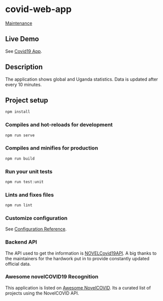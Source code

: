 # covid-web-app

[Maintenance](https://img.shields.io/badge/Maintained%3F-yes-green.svg)

## Live Demo

See [Covid19 App](https://floating-headland-29129.herokuapp.com/).

## Description

The application shows global and Uganda statistics.
Data is updated after every 10 minutes.

## Project setup

```javascript
npm install
```

### Compiles and hot-reloads for development

```javascript
npm run serve
```

### Compiles and minifies for production

```javascript
npm run build
```

### Run your unit tests

```javascript
npm run test:unit
```

### Lints and fixes files

```javascript
npm run lint
```

### Customize configuration

See [Configuration Reference](https://cli.vuejs.org/config/).

### Backend API

The API used to get the information is [NOVELCovid19API](https://corona.lmao.ninja/docs/).
A big thanks to the maintainers for the hardwork put in to provide constantly updated official data.

### Awesome novelCOVID19 Recognition

This application is listed on [Awesome NovelCOVID](https://corona.lmao.ninja/docs/).
Its a curated list of projects using the NovelCOVID API.
